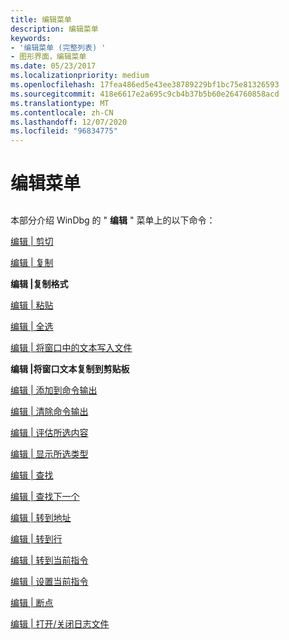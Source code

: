 ```yaml
---
title: 编辑菜单
description: 编辑菜单
keywords:
- '编辑菜单 (完整列表) '
- 图形界面，编辑菜单
ms.date: 05/23/2017
ms.localizationpriority: medium
ms.openlocfilehash: 17fea486ed5e43ee38789229bf1bc75e81326593
ms.sourcegitcommit: 418e6617e2a695c9cb4b37b5b60e264760858acd
ms.translationtype: MT
ms.contentlocale: zh-CN
ms.lasthandoff: 12/07/2020
ms.locfileid: "96834775"
---
```

# <a name="edit-menu"></a>编辑菜单


## <span id="ddk_edit_menu_dbg"></span><span id="DDK_EDIT_MENU_DBG"></span>


本部分介绍 WinDbg 的 " **编辑** " 菜单上的以下命令：

[编辑 | 剪切](edit---cut.md)

[编辑 | 复制](edit---copy.md)

**编辑 |复制格式**

[编辑 | 粘贴](edit---paste.md)

[编辑 | 全选](edit---select-all.md)

[编辑 | 将窗口中的文本写入文件](edit---write-window-text-to-file.md)

**编辑 |将窗口文本复制到剪贴板**

[编辑 | 添加到命令输出](edit---add-to-command-output.md)

[编辑 | 清除命令输出](edit---clear-command-output.md)

[编辑 | 评估所选内容](edit---evaluate-selection.md)

[编辑 | 显示所选类型](edit---display-selected-type.md)

[编辑 | 查找](edit---find.md)

[编辑 | 查找下一个](edit---find-next.md)

[编辑 | 转到地址](edit---go-to-address.md)

[编辑 | 转到行](edit---go-to-line.md)

[编辑 | 转到当前指令](edit---go-to-current-instruction.md)

[编辑 | 设置当前指令](edit---set-current-instruction.md)

[编辑 | 断点](edit---breakpoints.md)

[编辑 | 打开/关闭日志文件](edit---open-close-log-file.md)

 

 





